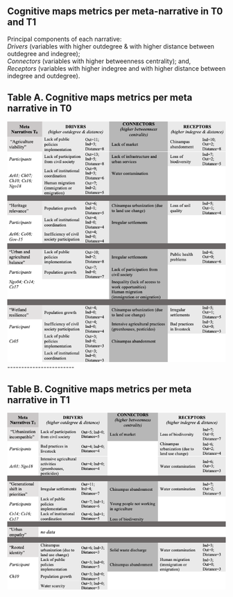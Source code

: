 ## Cognitive maps metrics per meta-narrative in T0 and T1

Principal components of each narrative: <br /> _Drivers_ (variables with higher outdegree & with higher distance between outdegree and indegree); 
<br /> _Connectors_ (variables with higher betweenness centrality); and, 
<br /> _Receptors_ (variables with higher indegree and with higher distance between indegree and outdegree).

## Table A. Cognitive maps metrics per meta narrative in T0
<img src="Table_A.png">
------------------------

## Table B. Cognitive maps metrics per meta narrative in T1
<img src="Table_B.png">
